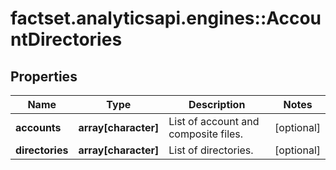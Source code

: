 # factset.analyticsapi.engines::AccountDirectories

## Properties
Name | Type | Description | Notes
------------ | ------------- | ------------- | -------------
**accounts** | **array[character]** | List of account and composite files. | [optional] 
**directories** | **array[character]** | List of directories. | [optional] 


